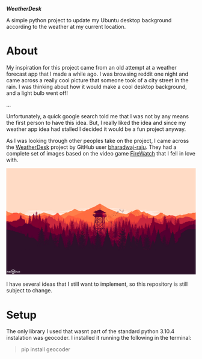 ***WeatherDesk***

A simple python project to update my Ubuntu desktop background according to the weather at my current location.

# About

My inspiration for this project came from an old attempt at a weather forecast app that I made a while ago. I was browsing reddit one night and came across a really cool picture that someone took of a city street in the rain. I was thinking about how it would make a cool desktop background, and a light bulb went off! 

...

Unfortunately, a quick google search told me that I was not by any means the first person to have this idea. But, I really liked the idea and since my weather app idea had stalled I decided it would be a fun project anyway. 

As I was looking through other peoples take on the project, I came across the [WeatherDesk](https://github.com/bharadwaj-raju/WeatherDesk) project by GitHub user [bharadwaj-raju](https://github.com/bharadwaj-raju). They had a complete set of images based on the video game [FireWatch](https://www.firewatchgame.com/) that I fell in love with. 

![Image for a clear day](/images/day-clear.jpg)

I have several ideas that I still want to implement, so this repository is still subject to change.

# Setup


The only library I used that wasnt part of the standard python 3.10.4 instalation was geocoder. I installed it running the following in the terminal:

> pip install geocoder


